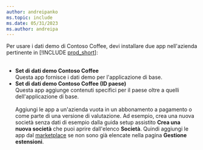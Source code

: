 ```yaml
---
author: andreipanko
ms.topic: include
ms.date: 05/31/2023
ms.author: andreipa
---
```


Per usare i dati demo di Contoso Coffee, devi installare due app nell'azienda pertinente in [!INCLUDE [prod_short](../includes/prod_short.md)]:  <br><br>
- **Set di dati demo Contoso Coffee**  
    Questa app fornisce i dati demo per l'applicazione di base.  
- **Set di dati demo Contoso Coffee (ID paese)**  
    Questa app aggiunge contenuti specifici per il paese oltre a quelli dell'applicazione di base.
<br><br>
Aggiungi le app a un'azienda vuota in un abbonamento a pagamento o come parte di una versione di valutazione. Ad esempio, crea una nuova società senza dati di esempio dalla guida setup assistito **Crea una nuova società** che puoi aprire dall'elenco **Società**. Quindi aggiungi le app dal [marketplace](../ui-extensions-install-uninstall.md#install) se non sono già elencate nella pagina **Gestione estensioni**.  
